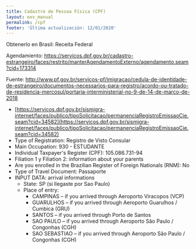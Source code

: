 ```yaml
---
title: Cadastro de Pessoa Física (CPF)
layout: oxv_manual
permalink: /cpf
footer: 'Última actualización: 12/01/2020'
---
```


Obtenerlo en Brasil: Receita Federal

Agendamiento: https://servicos.dpf.gov.br/cadastro-estrangeiro/faces/restrito/manterAgendamentoExterno/agendamento.seam?cid=173314

Fuente: http://www.pf.gov.br/servicos-pf/imigracao/cedula-de-identidade-de-estrangeiro/documentos-necessarios-para-registro/acordo-ou-tratado-de-residencia-mercosul/portaria-interministerial-no-9-de-14-de-marco-de-2018

* [https://servicos.dpf.gov.br/sismigra-internet/faces/publico/tipoSolicitacao/permanenciaRegistroEmissaoCie.seam?cid=34582](https://servicos.dpf.gov.br/sismigra-internet/faces/publico/tipoSolicitacao/permanenciaRegistroEmissaoCie.seam?cid=34582)
* Type of Registration: Registro de Visto Consular
* Main Occupation: 930 - ESTUDANTE
* Individual Taxpayer's Register (CPF): 105.086.731-94
* Filiation 1 y Filiation 2: information about your parents
* Are you enrolled in the Brazilian Register of Foreign Nationals (RNM): No
* Type of Travel Document: Passaporte
* INPUT DATA: arrival informations
	* State: SP (si llegaste por Sao Paulo)
	* Place of entry:
		* CAMPINAS – if you arrived through Aeroporto Viracopos (VCP)
		* GUARULHOS – if you arrived through Aeroporto Guarulhos / Cumbica (GRU)
		* SANTOS – if you arrived through Porto de Santos
		* SAO PAULO – if you arrived through Aeroporto São Paulo / Congonhas (CGH)
		* SAO SEBASTIAO – if you arrived through Aeroporto São Paulo / Congonhas (CGH)
